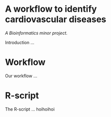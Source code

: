 # A workflow to identify cardiovascular diseases
*A Bioinformatics minor project.*

Introduction ...

# Workflow
Our workflow ...

# R-script
The R-script ...
hoihoihoi
